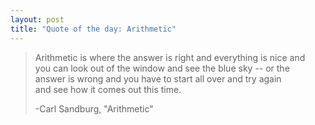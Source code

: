 ```yaml
---
layout: post
title: "Quote of the day: Arithmetic"
---
```


>Arithmetic is where the answer is right and everything is nice and <br />
>you can look out of the window and see the blue sky -- or the <br />
>answer is wrong and you have to start all over and try again <br />
>and see how it comes out this time.
>
>-Carl Sandburg, "Arithmetic"
